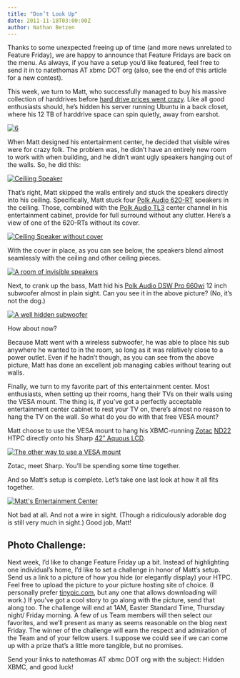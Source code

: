 ```yaml
---
title: "Don’t Look Up"
date: 2011-11-18T03:00:00Z
author: Nathan Betzen
---
```


Thanks to some unexpected freeing up of time (and more news unrelated to Feature Friday), we are happy to announce that Feature Fridays are back on the menu. As always, if you have a setup you’d like featured, feel free to send it in to natethomas AT xbmc DOT org (also, see the end of this article for a new contest).

This week, we turn to Matt, who successfully managed to buy his massive collection of harddrives before [hard drive prices went crazy](https://www.amazon.com/mn/search?_encoding=UTF8&x=0&y=0&field-keywords=harddrives%202%20tb&url=node%3D1254762011&_encoding=UTF8&tag=thfefi02-20&linkCode=ur2&camp=1789&creative=390957 "Massive Harddrive price increase"). Like all good enthusiasts should, he’s hidden his server running Ubuntu in a back closet, where his 12 TB of harddrive space can spin quietly, away from earshot.

[![](/sites/default/files/uploads/6.webp "6")](/sites/default/files/uploads/6.webp)

When Matt designed his entertainment center, he decided that visible wires were for crazy folk. The problem was, he didn’t have an entirely new room to work with when building, and he didn’t want ugly speakers hanging out of the walls. So, he did this:

[![Ceiliing Speaker](/sites/default/files/uploads/4a.webp "Ceiliing Speaker")](/sites/default/files/uploads/4a.webp)

That’s right, Matt skipped the walls entirely and stuck the speakers directly into his ceiling. Specifically, Matt stuck four [Polk Audio 620-RT](https://www.amazon.com/gp/product/B004GGHOH6/ref=as_li_ss_tl?ie=UTF8&tag=thfefi02-20&linkCode=as2&camp=217145&creative=399373&creativeASIN=B004GGHOH6 "Polk 620-RT speakers") speakers in the ceiling. Those, combined with the [Polk Audio TL3](https://www.amazon.com/gp/product/B004FTFRCI/ref=as_li_ss_tl?ie=UTF8&tag=thfefi02-20&linkCode=as2&camp=217145&creative=399373&creativeASIN=B004FTFRCI "Polk Center Channel") center channel in his entertainment cabinet, provide for full surround without any clutter. Here’s a view of one of the 620-RTs without its cover.

[![Ceiling Speaker without cover](/sites/default/files/uploads/4b.webp "Ceiling Speaker without cover")](/sites/default/files/uploads/4b.webp)

With the cover in place, as you can see below, the speakers blend almost seamlessly with the ceiling and other ceiling pieces.

[![A room of invisible speakers](/sites/default/files/uploads/back.webp "A room of invisible speakers")](/sites/default/files/uploads/back.webp)

Next, to crank up the bass, Matt hid his [Polk Audio DSW Pro 660wi](https://www.amazon.com/gp/product/B004FYA1NS/ref=as_li_ss_tl?ie=UTF8&tag=thfefi02-20&linkCode=as2&camp=217145&creative=399373&creativeASIN=B004FYA1NS "12 Inch Sub") 12 inch subwoofer almost in plain sight. Can you see it in the above picture? (No, it’s not the dog.)

[![A well hidden subwoofer](/sites/default/files/uploads/5.webp "A well hidden subwoofer")](/sites/default/files/uploads/5.webp)

How about now?

Because Matt went with a wireless subwoofer, he was able to place his sub anywhere he wanted to in the room, so long as it was relatively close to a power outlet. Even if he hadn’t though, as you can see from the above picture, Matt has done an excellent job managing cables without tearing out walls.

Finally, we turn to my favorite part of this entertainment center. Most enthusiasts, when setting up their rooms, hang their TVs on their walls using the VESA mount. The thing is, if you’ve got a perfectly acceptable entertainment center cabinet to rest your TV on, there’s almost no reason to hang the TV on the wall. So what do you do with that free VESA mount?

Matt choose to use the VESA mount to hang his XBMC-running [Zotac](http://pden.zotac.com/index.php?page=shop.product_details&category_id=75&flypage=flypage_images.tpl&product_id=275&option=com_virtuemart&Itemid=1 "ND22 product page") [ND22](https://www.amazon.com/gp/product/B0030UH2J4/ref=as_li_ss_tl?ie=UTF8&tag=thfefi02-20&linkCode=as2&camp=217145&creative=399369&creativeASIN=B0030UH2J4 "Zotac at Amazon") HTPC directly onto his Sharp [42″ Aquous LCD](https://www.amazon.com/gp/product/B004NOZMSY/ref=as_li_ss_tl?ie=UTF8&tag=thfefi02-20&linkCode=as2&camp=217145&creative=399373&creativeASIN=B004NOZMSY "The 42inch Sharp Aquos").

[![The other way to use a VESA mount](/sites/default/files/uploads/1.webp "The other way to use a VESA mount")](/sites/default/files/uploads/1.webp)

Zotac, meet Sharp. You’ll be spending some time together.

And so Matt’s setup is complete. Let’s take one last look at how it all fits together.

[![Matt's Entertainment Center](/sites/default/files/uploads/front.webp "Matt's Entertainment Center")](/sites/default/files/uploads/front.webp)

Not bad at all. And not a wire in sight. (Though a ridiculously adorable dog is still very much in sight.) Good job, Matt!

## Photo Challenge:

Next week, I’d like to change Feature Friday up a bit. Instead of highlighting one individual’s home, I’d like to set a challenge in honor of Matt’s setup. Send us a link to a picture of how you hide (or elegantly display) your HTPC. Feel free to upload the picture to your picture hosting site of choice. (I personally prefer [tinypic.com](http://tinypic.com "TinyPic picture hosting"), but any one that allows downloading will work.) If you’ve got a cool story to go along with the picture, send that along too. The challenge will end at 1AM, Easter Standard Time, Thursday night/ Friday morning. A few of us Team members will then select our favorites, and we’ll present as many as seems reasonable on the blog next Friday. The winner of the challenge will earn the respect and admiration of the Team and of your fellow users. I suppose we could see if we can come up with a prize that’s a little more tangible, but no promises.

Send your links to natethomas AT xbmc DOT org with the subject: Hidden XBMC, and good luck!
